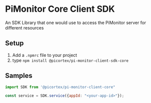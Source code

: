 # PiMonitor Core Client SDK

An SDK Library that one would use to access the PiMonitor server for different resources

## Setup
1. Add a `.npmrc` file to your project
1. type `npm install @picortex/pi-monitor-client-sdk-core`

## Samples

```javascript
import SDK from '@picortex/pi-monitor-client-core"

const service = SDK.service({appId: "<your-app-id>"});
```


